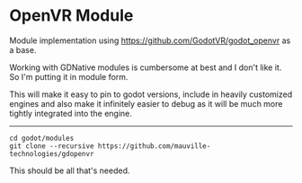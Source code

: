 # OpenVR Module

Module implementation using https://github.com/GodotVR/godot_openvr as a base.

Working with GDNative modules is cumbersome at best and I don't like it. So I'm putting it in module form. 

This will make it easy to pin to godot versions, include in heavily customized engines and also make it infinitely easier to debug as it will be much more tightly integrated into the engine.

___

```
cd godot/modules
git clone --recursive https://github.com/mauville-technologies/gdopenvr
```

This should be all that's needed.